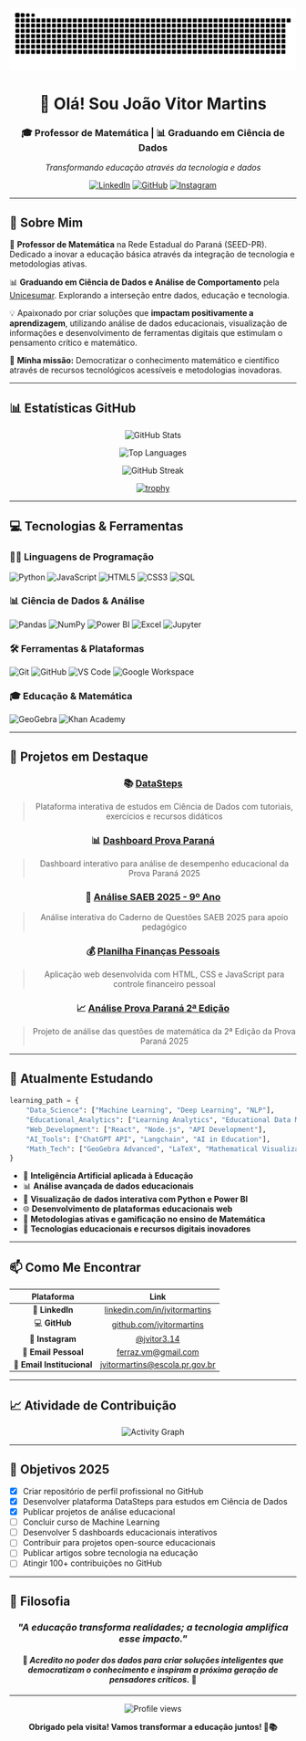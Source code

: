 ![snake gif](https://github.com/jvitormartins/jvitormartins/blob/output/github-contribution-grid-snake.svg)

<div align="center">

# 👋 Olá! Sou João Vitor Martins

### 🎓 Professor de Matemática | 📊 Graduando em Ciência de Dados

*Transformando educação através da tecnologia e dados*

[![LinkedIn](https://img.shields.io/badge/-LinkedIn-0077B5?style=for-the-badge&logo=linkedin&logoColor=white)](https://www.linkedin.com/in/jvitormartins/)
[![GitHub](https://img.shields.io/badge/-GitHub-181717?style=for-the-badge&logo=github&logoColor=white)](https://github.com/jvitormartins)
[![Instagram](https://img.shields.io/badge/-Instagram-E4405F?style=for-the-badge&logo=instagram&logoColor=white)](https://www.instagram.com/jvitor3.14/)

</div>

---

## 🚀 Sobre Mim

🔢 **Professor de Matemática** na Rede Estadual do Paraná (SEED-PR). Dedicado a inovar a educação básica através da integração de tecnologia e metodologias ativas.

📊 **Graduando em Ciência de Dados e Análise de Comportamento** pela [Unicesumar](https://www.unicesumar.edu.br/). Explorando a interseção entre dados, educação e tecnologia.

💡 Apaixonado por criar soluções que **impactam positivamente a aprendizagem**, utilizando análise de dados educacionais, visualização de informações e desenvolvimento de ferramentas digitais que estimulam o pensamento crítico e matemático.

🎯 **Minha missão:** Democratizar o conhecimento matemático e científico através de recursos tecnológicos acessíveis e metodologias inovadoras.

---

## 📊 Estatísticas GitHub

<div align="center">

![GitHub Stats](https://github-readme-stats.vercel.app/api?username=jvitormartins&show_icons=true&theme=tokyonight&hide_border=true&count_private=true&include_all_commits=true)

![Top Languages](https://github-readme-stats.vercel.app/api/top-langs/?username=jvitormartins&layout=compact&theme=tokyonight&hide_border=true&langs_count=8)

![GitHub Streak](https://github-readme-streak-stats.herokuapp.com/?user=jvitormartins&theme=tokyonight&hide_border=true)

[![trophy](https://github-profile-trophy.vercel.app/?username=jvitormartins&theme=tokyonight&no-frame=true&row=1&column=7)](https://github.com/ryo-ma/github-profile-trophy)

</div>

---

## 💻 Tecnologias & Ferramentas

### 👨‍💻 Linguagens de Programação

![Python](https://img.shields.io/badge/-Python-3776AB?style=flat-square&logo=python&logoColor=white)
![JavaScript](https://img.shields.io/badge/-JavaScript-F7DF1E?style=flat-square&logo=javascript&logoColor=black)
![HTML5](https://img.shields.io/badge/-HTML5-E34F26?style=flat-square&logo=html5&logoColor=white)
![CSS3](https://img.shields.io/badge/-CSS3-1572B6?style=flat-square&logo=css3&logoColor=white)
![SQL](https://img.shields.io/badge/-SQL-4479A1?style=flat-square&logo=mysql&logoColor=white)

### 📊 Ciência de Dados & Análise

![Pandas](https://img.shields.io/badge/-Pandas-150458?style=flat-square&logo=pandas&logoColor=white)
![NumPy](https://img.shields.io/badge/-NumPy-013243?style=flat-square&logo=numpy&logoColor=white)
![Power BI](https://img.shields.io/badge/-Power_BI-F2C811?style=flat-square&logo=powerbi&logoColor=black)
![Excel](https://img.shields.io/badge/-Excel-217346?style=flat-square&logo=microsoftexcel&logoColor=white)
![Jupyter](https://img.shields.io/badge/-Jupyter-F37626?style=flat-square&logo=jupyter&logoColor=white)

### 🛠️ Ferramentas & Plataformas

![Git](https://img.shields.io/badge/-Git-F05032?style=flat-square&logo=git&logoColor=white)
![GitHub](https://img.shields.io/badge/-GitHub-181717?style=flat-square&logo=github&logoColor=white)
![VS Code](https://img.shields.io/badge/-VS_Code-007ACC?style=flat-square&logo=visualstudiocode&logoColor=white)
![Google Workspace](https://img.shields.io/badge/-Google_Workspace-4285F4?style=flat-square&logo=google&logoColor=white)

### 🎓 Educação & Matemática

![GeoGebra](https://img.shields.io/badge/-GeoGebra-6C3483?style=flat-square&logo=geogebra&logoColor=white)
![Khan Academy](https://img.shields.io/badge/-Khan_Academy-14BF96?style=flat-square&logo=khanacademy&logoColor=white)

---

## 🔭 Projetos em Destaque

<div align="center">

### 📚 [DataSteps](https://github.com/jvitormartins/DataSteps)
> Plataforma interativa de estudos em Ciência de Dados com tutoriais, exercícios e recursos didáticos

### 📊 [Dashboard Prova Paraná](https://github.com/jvitormartins/dashboard-prova-parana)
> Dashboard interativo para análise de desempenho educacional da Prova Paraná 2025

### 📝 [Análise SAEB 2025 - 9º Ano](https://github.com/jvitormartins/Caderno-de-Questoes-SAEB-2025-9ANO)
> Análise interativa do Caderno de Questões SAEB 2025 para apoio pedagógico

### 💰 [Planilha Finanças Pessoais](https://github.com/jvitormartins/planilha-financas-pessoais)
> Aplicação web desenvolvida com HTML, CSS e JavaScript para controle financeiro pessoal

### 📈 [Análise Prova Paraná 2ª Edição](https://github.com/jvitormartins/prova-pr-2ed-mat)
> Projeto de análise das questões de matemática da 2ª Edição da Prova Paraná 2025

</div>

---

## 🧠 Atualmente Estudando

```python
learning_path = {
    "Data_Science": ["Machine Learning", "Deep Learning", "NLP"],
    "Educational_Analytics": ["Learning Analytics", "Educational Data Mining"],
    "Web_Development": ["React", "Node.js", "API Development"],
    "AI_Tools": ["ChatGPT API", "Langchain", "AI in Education"],
    "Math_Tech": ["GeoGebra Advanced", "LaTeX", "Mathematical Visualization"]
}
```

- 🤖 **Inteligência Artificial aplicada à Educação**
- 📊 **Análise avançada de dados educacionais**
- 🎨 **Visualização de dados interativa com Python e Power BI**
- 🌐 **Desenvolvimento de plataformas educacionais web**
- 🔬 **Metodologias ativas e gamificação no ensino de Matemática**
- 📱 **Tecnologias educacionais e recursos digitais inovadores**

---

## 📫 Como Me Encontrar

<div align="center">

| Plataforma | Link |
|:---:|:---:|
| 💼 **LinkedIn** | [linkedin.com/in/jvitormartins](https://www.linkedin.com/in/jvitormartins/) |
| 💻 **GitHub** | [github.com/jvitormartins](https://github.com/jvitormartins) |
| 📸 **Instagram** | [@jvitor3.14](https://www.instagram.com/jvitor3.14/) |
| 📧 **Email Pessoal** | ferraz.vm@gmail.com |
| 🏫 **Email Institucional** | jvitormartins@escola.pr.gov.br |

</div>

---

## 📈 Atividade de Contribuição

<div align="center">

![Activity Graph](https://github-readme-activity-graph.vercel.app/graph?username=jvitormartins&theme=tokyo-night&hide_border=true&area=true)

</div>

---

## 🎯 Objetivos 2025

- [x] Criar repositório de perfil profissional no GitHub
- [x] Desenvolver plataforma DataSteps para estudos em Ciência de Dados
- [x] Publicar projetos de análise educacional
- [ ] Concluir curso de Machine Learning
- [ ] Desenvolver 5 dashboards educacionais interativos
- [ ] Contribuir para projetos open-source educacionais
- [ ] Publicar artigos sobre tecnologia na educação
- [ ] Atingir 100+ contribuições no GitHub

---

## 💭 Filosofia

<div align="center">

### *"A educação transforma realidades; a tecnologia amplifica esse impacto."*

#### 🌟 *Acredito no poder dos dados para criar soluções inteligentes que democratizam o conhecimento e inspiram a próxima geração de pensadores críticos.* 🌟

---

<img src="https://komarev.com/ghpvc/?username=jvitormartins&color=blueviolet&style=flat-square&label=Visualizações+do+Perfil" alt="Profile views" />

**Obrigado pela visita! Vamos transformar a educação juntos! 🚀📚**

</div>
